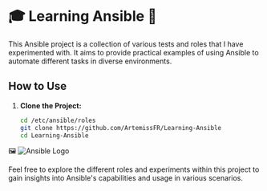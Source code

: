# 🎓 Learning Ansible 🤖

This Ansible project is a collection of various tests and roles that I have experimented with. It aims to provide practical examples of using Ansible to automate different tasks in diverse environments.

## How to Use

1. **Clone the Project:**
   ```bash
   cd /etc/ansible/roles
   git clone https://github.com/ArtemissFR/Learning-Ansible
   cd Learning-Ansible
   ```

🖼️ ![Ansible Logo](https://docs.ansible.com/ansible/latest/_static/images/Ansible-Mark-RGB_White.png)

Feel free to explore the different roles and experiments within this project to gain insights into Ansible's capabilities and usage in various scenarios.
